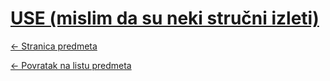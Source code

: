 # [USE (mislim da su neki stručni izleti)](https://www.github.com/studosi-fer/USE)
[<- Stranica predmeta](.)

[<- Povratak na listu predmeta](https://www.github.com/studosi/FER)
